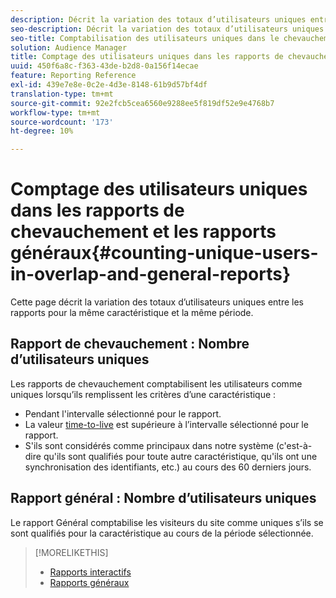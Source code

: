 ```yaml
---
description: Décrit la variation des totaux d’utilisateurs uniques entre les rapports pour la même caractéristique et la même période.
seo-description: Décrit la variation des totaux d’utilisateurs uniques entre les rapports pour la même caractéristique et la même période dans Adobe Audience Manager.
seo-title: Comptabilisation des utilisateurs uniques dans le chevauchement et les rapports généraux dans AAM
solution: Audience Manager
title: Comptage des utilisateurs uniques dans les rapports de chevauchement et les rapports généraux
uuid: 450f6a8c-f363-43de-b2d8-0a156f14ecae
feature: Reporting Reference
exl-id: 439e7e8e-0c2e-4d3e-8148-61b9d57bf4df
translation-type: tm+mt
source-git-commit: 92e2fcb5cea6560e9288ee5f819df52e9e4768b7
workflow-type: tm+mt
source-wordcount: '173'
ht-degree: 10%

---
```


# Comptage des utilisateurs uniques dans les rapports de chevauchement et les rapports généraux{#counting-unique-users-in-overlap-and-general-reports}

Cette page décrit la variation des totaux d’utilisateurs uniques entre les rapports pour la même caractéristique et la même période.

<!-- 

c_unique_user_counts.xml

 -->

## Rapport de chevauchement : Nombre d’utilisateurs uniques

Les rapports de chevauchement comptabilisent les utilisateurs comme uniques lorsqu’ils remplissent les critères d’une caractéristique :

* Pendant l&#39;intervalle sélectionné pour le rapport.
* La valeur [time-to-live](../features/traits/segment-ttl-explained.md) est supérieure à l’intervalle sélectionné pour le rapport.
* S&#39;ils sont considérés comme principaux dans notre système (c&#39;est-à-dire qu&#39;ils sont qualifiés pour toute autre caractéristique, qu&#39;ils ont une synchronisation des identifiants, etc.) au cours des 60 derniers jours.

## Rapport général : Nombre d’utilisateurs uniques

Le rapport Général comptabilise les visiteurs du site comme uniques s’ils se sont qualifiés pour la caractéristique au cours de la période sélectionnée.

>[!MORELIKETHIS]
>
>* [Rapports interactifs](../reporting/dynamic-reports/dynamic-reports.md#interactive-and-overlap-reports)
>* [Rapports généraux](../reporting/general-reports.md#general-reports-overview)

